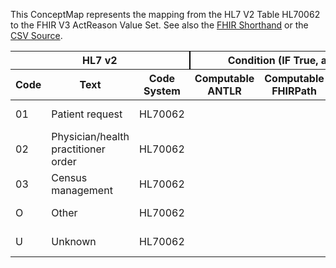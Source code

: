 
This ConceptMap represents the mapping from the HL7 V2 Table HL70062 to the FHIR V3 ActReason Value Set. See also the <a href='https://github.com/HL7/v2-to-fhir/blob/master/input/fsh/Table HL70062 to V3 ActReason.fsh'>FHIR Shorthand</a> or the <a href='https://github.com/HL7/v2-to-fhir/blob/master/mappings/codesystems/HL7 Concept Map_ EventReason - Sheet1.csv'>CSV Source</a>.
<table class='grid'><thead>
<tr><th colspan='3' style='border-right: 2px solid black;'>HL7 v2</th><th colspan='3' style='border-right: 2px solid black;'>Condition (IF True, args)</th><th colspan='4'>HL7 FHIR</th><th rowspan='2'>Comments</th></tr>
<tr><th>Code</th><th>Text</th><th>Code System</th><th>Computable ANTLR</th><th>Computable FHIRPath</th><th>Narrative</th><th>Code</th><th>Proposed Extension</th><th>Display</th><th>Code System</th></tr></thead>
<tbody>
<tr><td>01</td><td>Patient request</td><td style='border-right: 2px'>HL70062</td><td style='border-right: 2px'></td><td style='border-right: 2px'></td><td style='border-right: 2px'></td><td>PATRQT</td><td style='border-right: 2px'></td><td>patient requested	</td><td><a href='https://hl7.org/fhir/R4/v3/ActReason/cs.html'>http://terminology.hl7.org/CodeSystem/v3-ActReason</a></td><td style='border-right: 2px'></td></tr>
<tr><td>02</td><td>Physician/health practitioner order</td><td style='border-right: 2px'>HL70062</td><td style='border-right: 2px'></td><td style='border-right: 2px'></td><td style='border-right: 2px'></td><td>TREAT</td><td style='border-right: 2px'></td><td>treatment</td><td><a href='https://hl7.org/fhir/R4/v3/ActReason/cs.html'>http://terminology.hl7.org/CodeSystem/v3-ActReason</a></td><td style='border-right: 2px'></td></tr>
<tr><td>03</td><td>Census management</td><td style='border-right: 2px'>HL70062</td><td style='border-right: 2px'></td><td style='border-right: 2px'></td><td style='border-right: 2px'></td><td>HOPERAT</td><td style='border-right: 2px'></td><td>healthcare operations</td><td><a href='https://hl7.org/fhir/R4/v3/ActReason/cs.html'>http://terminology.hl7.org/CodeSystem/v3-ActReason</a></td><td style='border-right: 2px'></td></tr>
<tr><td>O</td><td>Other</td><td style='border-right: 2px'>HL70062</td><td style='border-right: 2px'></td><td style='border-right: 2px'></td><td style='border-right: 2px'></td><td>O</td><td style='border-right: 2px'></td><td>Other</td><td><a href='https://hl7.org/fhir/R4/v2/0062/index.html'>http://terminology.hl7.org/CodeSystem/v2-0062</a></td><td style='border-right: 2px'></td></tr>
<tr><td>U</td><td>Unknown</td><td style='border-right: 2px'>HL70062</td><td style='border-right: 2px'></td><td style='border-right: 2px'></td><td style='border-right: 2px'></td><td>U</td><td style='border-right: 2px'></td><td>Unknown</td><td><a href='https://hl7.org/fhir/R4/v2/0062/index.html'>http://terminology.hl7.org/CodeSystem/v2-0062</a></td><td style='border-right: 2px'></td></tr>
</tbody></table>
